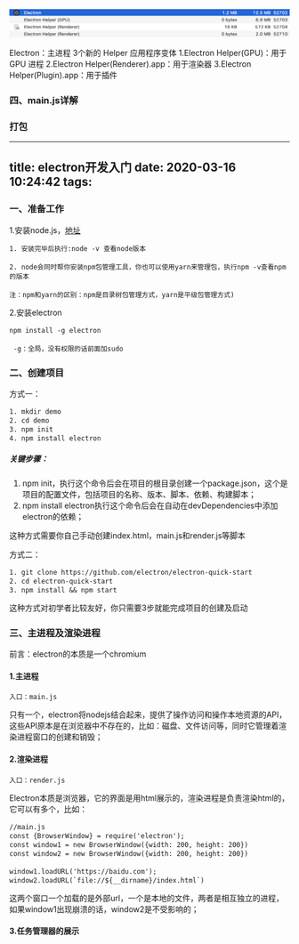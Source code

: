 <img src="../images/electron_background.png" width="640px"/>

Electron：主进程
3个新的 Helper 应用程序变体
1.Electron Helper(GPU)：用于 GPU 进程
2.Electron Helper(Renderer).app：用于渲染器
3.Electron Helper(Plugin).app：用于插件

### 四、main.js详解
    
### 打包
---
title: electron开发入门
date: 2020-03-16 10:24:42
tags:
---

### 一、准备工作
1.安装node.js，[地址](https://nodejs.org/zh-cn/)

    1. 安装完毕后执行:node -v 查看node版本 
    
    2. node会同时帮你安装npm包管理工具，你也可以使用yarn来管理包，执行npm -v查看npm的版本
    
    注：npm和yarn的区别：npm是目录树包管理方式，yarn是平级包管理方式)

2.安装electron

    npm install -g electron
    
     -g：全局，没有权限的话前面加sudo

### 二、创建项目
方式一：
```
1. mkdir demo
2. cd demo
3. npm init
4. npm install electron
```
##### 关键步骤：
1. npm init，执行这个命令后会在项目的根目录创建一个package.json，这个是项目的配置文件，包括项目的名称、版本、脚本、依赖、构建脚本；
2. npm install electron执行这个命令后会在自动在devDependencies中添加electron的依赖；

这种方式需要你自己手动创建index.html，main.js和render.js等脚本

方式二：
```
1. git clone https://github.com/electron/electron-quick-start
2. cd electron-quick-start
3. npm install && npm start
```
这种方式对初学者比较友好，你只需要3步就能完成项目的创建及启动

### 三、主进程及渲染进程
前言：electron的本质是一个chromium
#### 1.主进程
    入口：main.js
只有一个，electron将nodejs结合起来，提供了操作访问和操作本地资源的API，这些API原本是在浏览器中不存在的，比如：磁盘、文件访问等，同时它管理着渲染进程窗口的创建和销毁；
    
#### 2.渲染进程
    入口：render.js
Electron本质是浏览器，它的界面是用html展示的，渲染进程是负责渲染html的，它可以有多个，比如：
```$xslt
//main.js
const {BrowserWindow} = require('electron');
const window1 = new BrowserWindow({width: 200, height: 200})
const window2 = new BrowserWindow({width: 200, height: 200})

window1.loadURL('https://baidu.com');
window2.loadURL(`file://${__dirname}/index.html`)
```
这两个窗口一个加载的是外部url，一个是本地的文件，两者是相互独立的进程，如果window1出现崩溃的话，window2是不受影响的；

#### 3.任务管理器的展示


